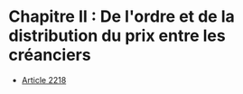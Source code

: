 # Chapitre II : De l'ordre et de la distribution du prix entre les créanciers

- [Article 2218](article-2218.md)
